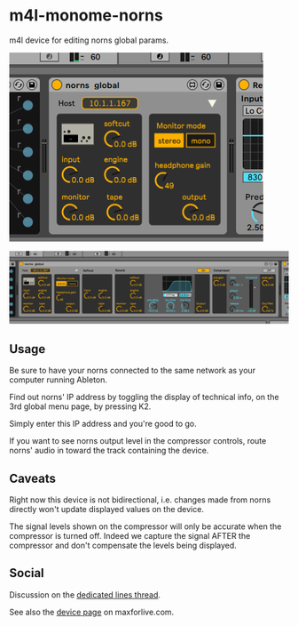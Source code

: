 # m4l-monome-norns

m4l device for editing norns global params.

![screenshot-folded](screenshot-folded.png)

![screenshot](screenshot.png)


## Usage

Be sure to have your norns connected to the same network as your computer running Ableton.

Find out norns' IP address by toggling the display of technical info, on the 3rd global menu page, by pressing K2.

Simply enter this IP address and you're good to go.

If you want to see norns output level in the compressor controls, route norns' audio in toward the track containing the device.


## Caveats

Right now this device is not bidirectional, i.e. changes made from norns directly won't update displayed values on the device.

The signal levels shown on the compressor will only be accurate when the compressor is turned off. Indeed we capture the signal AFTER the compressor and don't compensate the levels being displayed.


## Social

Discussion on the [dedicated lines thread](https://llllllll.co/t/norns-osc-control-m4l-device/45011).

See also the [device page](https://maxforlive.com/library/device.php?id=7521) on maxforlive.com.
